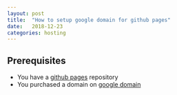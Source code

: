 ```yaml
---
layout: post
title:  "How to setup google domain for github pages"
date:   2018-12-23
categories: hosting
---
```


## Prerequisites
- You have a [github pages](https://pages.github.com/) repository
- You purchased a domain on [google domain](https://www.domains.google)

##
